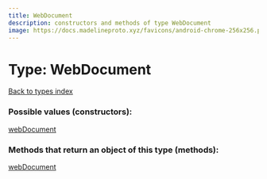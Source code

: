 ```yaml
---
title: WebDocument
description: constructors and methods of type WebDocument
image: https://docs.madelineproto.xyz/favicons/android-chrome-256x256.png
---
```

# Type: WebDocument
[Back to types index](index.md)



### Possible values (constructors):

[webDocument](../constructors/webDocument.md)  



### Methods that return an object of this type (methods):



[webDocument](../constructors/webDocument.md)  

